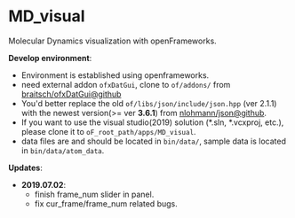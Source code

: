 # MD_visual
Molecular Dynamics visualization with openFrameworks.

**Develop environment**:
 - Environment is established using openframeworks.
 - need external addon `ofxDatGui`, clone to `of/addons/` from [braitsch/ofxDatGui@github](https://github.com/braitsch/ofxDatGui.git)
 - You'd better replace the old `of/libs/json/include/json.hpp` (ver 2.1.1) with the newest version(>= ver **3.6.1**) from [nlohmann/json@github](https://github.com/nlohmann/json).
 - If you want to use the visual studio(2019) solution (*.sln, *.vcxproj, etc.), please clone it to `oF_root_path/apps/MD_visual`.
 - data files are and should be located in `bin/data/`, sample data is located in `bin/data/atom_data`.
 
 **Updates**:
 - **2019.07.02**:
    - finish frame_num slider in panel.
    - fix cur_frame/frame_num related bugs.
    